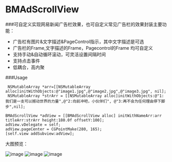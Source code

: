 BMAdScrollView
=======================

###可自定义实现网易新闻广告栏效果，也可自定义常见广告栏的效果封装主要功能：

* 广告栏有图片&文字描述&PageControl指示，其中文字描述是可选
* 广告栏的Frame,文字描述的Frame，Pagecontrol的Frame 均可自定义
* 支持手动&自动循环滚动，可灵活设置间隔时间
* 支持点击事件
* 低耦合，高内聚

###Usage
 >
     NSMutableArray *arr=[[NSMutableArray alloc]initWithObjects:@"image1.jpg",@"image2.jpg",@"image3.jpg", nil];
     NSMutableArray *strArr = [[NSMutableArray alloc]initWithObjects:@"1:我们是一支可以撼动世界的力量",@"2:向前冲吧，小伙伴们", @"3:再不会为任何理由停下脚步",nil];
    
    BMAdScrollView *adView = [[BMAdScrollView alloc] initWithNameArr:arr  titleArr:strArr height:180.0f offsetY:100];
    adView.vDelegate = self;
    adView.pageCenter = CGPointMake(280, 165);
    [self.view addSubview:adView];
    
大图预览：

 ![image](https://raw.githubusercontent.com/skyming/BMAdScrollView/master/BMADScrollViewDemo/BMAdsView1.png)
  ![image](https://raw.githubusercontent.com/skyming/BMAdScrollView/master/BMADScrollViewDemo/BMAdsView2.png)
 ![image](https://raw.githubusercontent.com/skyming/BMAdScrollView/master/BMADScrollViewDemo/BMAdsView3.png)
